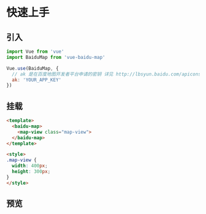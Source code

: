 # 快速上手

## 引入

```javascript
import Vue from 'vue'
import BaiduMap from 'vue-baidu-map'

Vue.use(BaiduMap, {
  // ak 是在百度地图开发者平台申请的密钥 详见 http://lbsyun.baidu.com/apiconsole/key */
  ak: 'YOUR_APP_KEY'
})
```

## 挂载

```html
<template>
  <baidu-map>
    <map-view class="map-view">
  </baidu-map>
</template>

<style>
.map-view {
  width: 400px;
  height: 300px;
}
</style>
```

## 预览
<doc-preview>
  <baidu-map slot="map">
    <map-view class="map">
  </baidu-map>
</doc-preview>